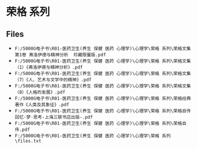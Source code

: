 # 荣格 系列

## Files

- `F:/5000G电子书\R01-医药卫生(养生 保健 医药 心理学)\心理学\荣格 系列\荣格文集 第1卷 弗洛伊德与精神分析  珍藏限量版.pdf`
- `F:/5000G电子书\R01-医药卫生(养生 保健 医药 心理学)\心理学\荣格 系列\荣格文集（1）《弗洛伊德与精神分析》.pdf`
- `F:/5000G电子书\R01-医药卫生(养生 保健 医药 心理学)\心理学\荣格 系列\荣格文集（7）《人、艺术与文学中的精神》.pdf`
- `F:/5000G电子书\R01-医药卫生(养生 保健 医药 心理学)\心理学\荣格 系列\荣格文集（8）《人格的发展》.pdf`
- `F:/5000G电子书\R01-医药卫生(养生 保健 医药 心理学)\心理学\荣格 系列\荣格经典著作《人类及其象征》.pdf`
- `F:/5000G电子书\R01-医药卫生(养生 保健 医药 心理学)\心理学\荣格 系列\荣格自传 回忆·梦·思考-上海三联书店出版-.pdf`
- `F:/5000G电子书\R01-医药卫生(养生 保健 医药 心理学)\心理学\荣格 系列\荣格自传.pdf`
- `F:/5000G电子书\R01-医药卫生(养生 保健 医药 心理学)\心理学\荣格 系列\files.txt`
